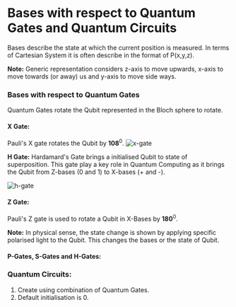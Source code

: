 # Bases with respect to Quantum Gates and Quantum Circuits

Bases describe the state at which the current position is measured. In terms of Cartesian System it is often describe in the format of P(x,y,z). 

**Note:**
Generic representation considers z-axis to move upwards, x-axis to move towards (or away) us and y-axis to move side ways. 

### Bases with respect to Quantum Gates 
Quantum Gates rotate the Qubit represented in the Bloch sphere to rotate. 
#### X Gate:
Pauli's X gate rotates the Qubit by **108**$^0$. 
![x-gate](Screenshot_20231105_231909.png)

**H Gate:**
Hardamard's Gate brings a initialised Qubit to state of superposition.  This gate play a key role in Quantum Computing as it brings the Qubit from Z-bases (0 and 1) to X-bases (+ and -).

![h-gate](Screenshot_20231105_232124.png)

#### Z Gate:
Pauli's Z gate is used to rotate a Qubit in X-Bases by **180**$^0$. 

**Note:**
In physical sense, the state change is shown by applying specific polarised light to the Qubit. This changes the bases or the state of Qubit. 

#### P-Gates, S-Gates and H-Gates:

### Quantum Circuits:
1. Create using combination of Quantum Gates. 
2. Default initialisation is 0. 